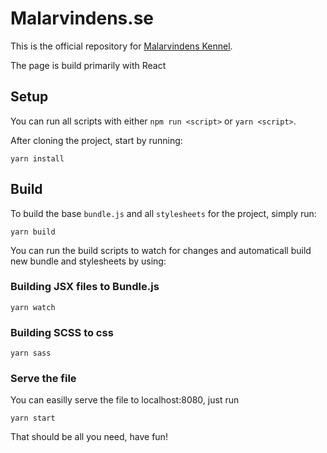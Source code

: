 # Malarvindens.se

This is the official repository for [Malarvindens Kennel](http://www.malarvindens.se/).

The page is build primarily with React

## Setup

You can run all scripts with either `npm run <script>` or `yarn <script>`.

After cloning the project, start by running:

```
yarn install
```

## Build

To build the base `bundle.js` and all `stylesheets` for the project, simply run:

```
yarn build
```

You can run the build scripts to watch for changes and automaticall build new bundle and stylesheets by using:

### Building JSX files to Bundle.js

```
yarn watch
```

### Building SCSS to css

```
yarn sass
```

### Serve the file

You can easilly serve the file to localhost:8080, just run

```
yarn start
```

That should be all you need, have fun!
